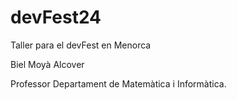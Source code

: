 # devFest24

Taller para el devFest en Menorca

Biel Moyà Alcover

Professor Departament de Matemàtica i Informàtica.


